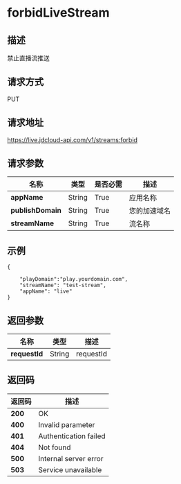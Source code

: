 # forbidLiveStream


## 描述
禁止直播流推送

## 请求方式
PUT

## 请求地址
https://live.jdcloud-api.com/v1/streams:forbid


## 请求参数
|名称|类型|是否必需|描述|
|---|---|---|---|
|**appName**|String|True|应用名称|
|**publishDomain**|String|True|您的加速域名|
|**streamName**|String|True|流名称|

## 示例
    {
       
        "playDomain":"play.yourdomain.com",
        "streamName": "test-stream",
        "appName": "live"
    }

## 返回参数
|名称|类型|描述|
|---|---|---|
|**requestId**|String|requestId|


## 返回码
|返回码|描述|
|---|---|
|**200**|OK|
|**400**|Invalid parameter|
|**401**|Authentication failed|
|**404**|Not found|
|**500**|Internal server error|
|**503**|Service unavailable|
